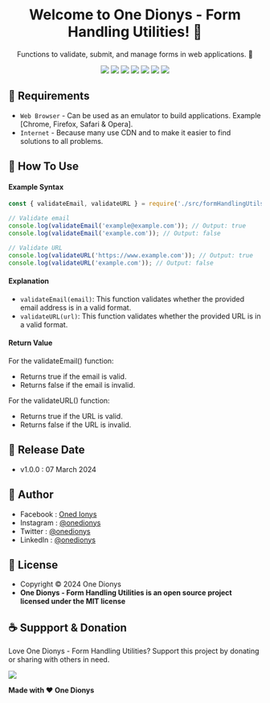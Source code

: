 <h1 align="center">Welcome to One Dionys - Form Handling Utilities! 👋 </h1>

<p align="center">Functions to validate, submit, and manage forms in web applications. 💖 </p>

<p align="center">
<img src="https://img.shields.io/github/contributors/onedionys/onedionys-form-handling-utilities?style=flat-square">
<img src="https://img.shields.io/github/issues/onedionys/onedionys-form-handling-utilities?style=flat-square">
<img src="https://img.shields.io/github/stars/onedionys/onedionys-form-handling-utilities?style=flat-square"> 
<img src="https://img.shields.io/github/forks/onedionys/onedionys-form-handling-utilities?style=flat-square">
<img src="https://img.shields.io/github/last-commit/onedionys/onedionys-form-handling-utilities.svg?style=flat-square">
<img src="https://img.shields.io/github/languages/code-size/onedionys/onedionys-form-handling-utilities?style=flat-square">
<img src="https://img.shields.io/github/license/onedionys/onedionys-form-handling-utilities?style=flat-square">
</p>

## 💾 Requirements

* `Web Browser` - Can be used as an emulator to build applications. Example [Chrome, Firefox, Safari & Opera].
* `Internet` - Because many use CDN and to make it easier to find solutions to all problems.

## 🎯 How To Use

#### Example Syntax

```javascript
const { validateEmail, validateURL } = require('./src/formHandlingUtils');

// Validate email
console.log(validateEmail('example@example.com')); // Output: true
console.log(validateEmail('example.com')); // Output: false

// Validate URL
console.log(validateURL('https://www.example.com')); // Output: true
console.log(validateURL('example.com')); // Output: false
```

#### Explanation

* `validateEmail(email)`: This function validates whether the provided email address is in a valid format.
* `validateURL(url)`: This function validates whether the provided URL is in a valid format.

#### Return Value

For the validateEmail() function:
* Returns true if the email is valid.
* Returns false if the email is invalid.

For the validateURL() function:
* Returns true if the URL is valid.
* Returns false if the URL is invalid.

## 📆 Release Date

* v1.0.0 : 07 March 2024

## 🧑 Author

* Facebook : <a href="https://www.facebook.com/theonedionys"> Oned Ionys</a>
* Instagram : <a href="https://www.instagram.com/onedionys/"> @onedionys</a>
* Twitter : <a href="https://twitter.com/onedionys"> @onedionys</a>
* LinkedIn :  <a href="https://www.linkedin.com/in/onedionys/"> @onedionys</a>

## 📝 License

* Copyright © 2024 One Dionys
* **One Dionys - Form Handling Utilities is an open source project licensed under the MIT license**

## ☕️ Suppport & Donation

Love One Dionys - Form Handling Utilities? Support this project by donating or sharing with others in need.

<a href="https://www.buymeacoffee.com/onedionys"><img src="https://img.shields.io/badge/Buy_Me_A_Coffee-FFDD00?style=for-the-badge&logo=buy-me-a-coffee&logoColor=black"/> </a>

**Made with ❤️ One Dionys**
